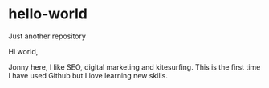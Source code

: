 # hello-world
Just another repository

Hi world, 

Jonny here, I like SEO, digital marketing and kitesurfing. 
This is the first time I have used Github but I love learning new skills.
